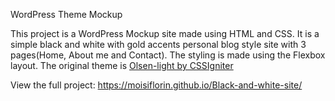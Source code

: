 WordPress Theme Mockup

This project is a WordPress Mockup site made using HTML and CSS. 
It is a simple black and white with gold accents personal blog style site with 3 pages(Home, About me and Contact). 
The styling is made using the Flexbox layout. 
The original theme is <a href="https://www.cssigniter.com/themes/olsen-light/">Olsen-light by CSSIgniter</a></p>

View the full project: https://moisiflorin.github.io/Black-and-white-site/
